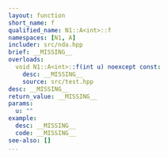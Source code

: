 ```yaml
---
layout: function
short_name: f
qualified_name: N1::A<int>::f
namespaces: [N1, A]
includer: src/nda.hpp
brief: __MISSING__
overloads:
  void N1::A<int>::f(int u) noexcept const:
    desc: __MISSING__
    source: src/test.hpp
desc: __MISSING__
return_value: __MISSING__
params:
  u: ""
example:
  desc: __MISSING__
  code: __MISSING__
see-also: []
...
```


